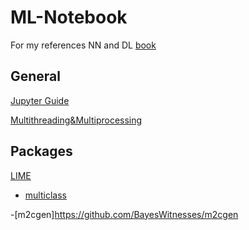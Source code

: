 # ML-Notebook
For my references
NN and DL [book](http://neuralnetworksanddeeplearning.com/)
## General
[Jupyter Guide](https://www.jianshu.com/p/91365f343585)

[Multithreading&Multiprocessing](https://timber.io/blog/multiprocessing-vs-multithreading-in-python-what-you-need-to-know/)

## Packages 

[LIME](https://github.com/marcotcr/lime)

- [multiclass](https://marcotcr.github.io/lime/tutorials/Lime%20-%20multiclass.html)

-[m2cgen]https://github.com/BayesWitnesses/m2cgen
